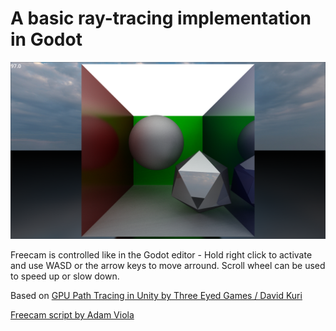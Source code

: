# A basic ray-tracing implementation in Godot

![A render of the default scene](render.png "Render")

Freecam is controlled like in the Godot editor - Hold right click to activate and use WASD or the arrow keys to move arround. Scroll wheel can be used to speed up or slow down. 

Based on [GPU Path Tracing in Unity by Three Eyed Games / David Kuri](https://web.archive.org/web/20231016082125/https://blog.three-eyed-games.com/2018/05/03/gpu-ray-tracing-in-unity-part-1/)

[Freecam script by Adam Viola](https://github.com/adamviola/simple-free-look-camera)
